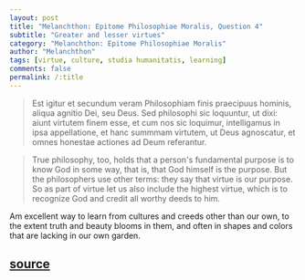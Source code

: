 ```yaml
---
layout: post
title: "Melanchthon: Epitome Philosophiae Moralis, Question 4"
subtitle: "Greater and lesser virtues"
category: "Melanchthon: Epitome Philosophiae Moralis"
author: "Melanchthon"
tags: [virtue, culture, studia humanitatis, learning]
comments: false
permalink: /:title
---
```


> Est igitur et secundum veram Philosophiam finis praecipuus hominis, aliqua agnitio Dei, seu Deus. Sed philosophi sic loquuntur, ut dixi: aiunt virtutem finem esse, et cum nos sic loquimur, intelligamus 
in ipsa appellatione, et hanc summmam virtutem, ut Deus agnoscatur, et omnes honestae actiones ad Deum referantur.

> True philosophy, too, holds that a person's fundamental purpose is to know God in some way, that is, that God himself is the purpose. But the philosophers use other terms: they say that virtue is our purpose. So as part of virtue let us also include the highest virtue, which is to recognize God and credit all worthy deeds to him.

Am excellent way to learn from cultures and creeds other than our own, to the extent truth and beauty blooms in them, and often in shapes and colors that are lacking in our own garden.

<h2 class="post-source"><a href="https://books.google.com/books?id=RBw8AAAAcAAJ&pg=PA12"><i class="fas fa-book" aria-hidden="true"></i> source</a></h2>
